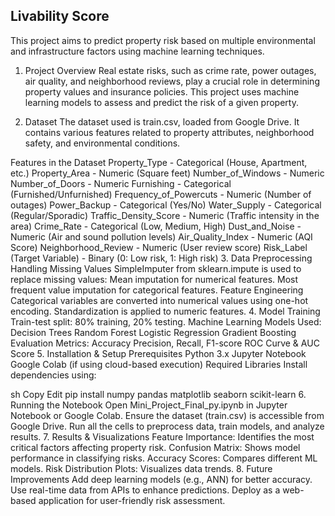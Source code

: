 ## Livability Score
This project aims to predict property risk based on multiple environmental and infrastructure factors using machine learning techniques.

1. Project Overview
Real estate risks, such as crime rate, power outages, air quality, and neighborhood reviews, play a crucial role in determining property values and insurance policies. This project uses machine learning models to assess and predict the risk of a given property.

2. Dataset
The dataset used is train.csv, loaded from Google Drive. It contains various features related to property attributes, neighborhood safety, and environmental conditions.

Features in the Dataset
Property_Type - Categorical (House, Apartment, etc.)
Property_Area - Numeric (Square feet)
Number_of_Windows - Numeric
Number_of_Doors - Numeric
Furnishing - Categorical (Furnished/Unfurnished)
Frequency_of_Powercuts - Numeric (Number of outages)
Power_Backup - Categorical (Yes/No)
Water_Supply - Categorical (Regular/Sporadic)
Traffic_Density_Score - Numeric (Traffic intensity in the area)
Crime_Rate - Categorical (Low, Medium, High)
Dust_and_Noise - Numeric (Air and sound pollution levels)
Air_Quality_Index - Numeric (AQI Score)
Neighborhood_Review - Numeric (User review score)
Risk_Label (Target Variable) - Binary (0: Low risk, 1: High risk)
3. Data Preprocessing
Handling Missing Values
SimpleImputer from sklearn.impute is used to replace missing values:
Mean imputation for numerical features.
Most frequent value imputation for categorical features.
Feature Engineering
Categorical variables are converted into numerical values using one-hot encoding.
Standardization is applied to numeric features.
4. Model Training
Train-test split: 80% training, 20% testing.
Machine Learning Models Used:
Decision Trees
Random Forest
Logistic Regression
Gradient Boosting
Evaluation Metrics:
Accuracy
Precision, Recall, F1-score
ROC Curve & AUC Score
5. Installation & Setup
Prerequisites
Python 3.x
Jupyter Notebook
Google Colab (if using cloud-based execution)
Required Libraries
Install dependencies using:

sh
Copy
Edit
pip install numpy pandas matplotlib seaborn scikit-learn
6. Running the Notebook
Open Mini_Project_Final_py.ipynb in Jupyter Notebook or Google Colab.
Ensure the dataset (train.csv) is accessible from Google Drive.
Run all the cells to preprocess data, train models, and analyze results.
7. Results & Visualizations
Feature Importance: Identifies the most critical factors affecting property risk.
Confusion Matrix: Shows model performance in classifying risks.
Accuracy Scores: Compares different ML models.
Risk Distribution Plots: Visualizes data trends.
8. Future Improvements
Add deep learning models (e.g., ANN) for better accuracy.
Use real-time data from APIs to enhance predictions.
Deploy as a web-based application for user-friendly risk assessment.
